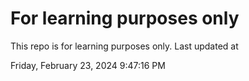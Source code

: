 # For learning purposes only
This repo is for learning purposes only.
Last updated at

Friday, February 23, 2024 9:47:16 PM


